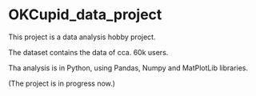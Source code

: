 # OKCupid_data_project

This project is a data analysis hobby project.

The dataset contains the data of cca. 60k users.

Tha analysis is in Python, using Pandas, Numpy and MatPlotLib libraries.

(The project is in progress now.)
